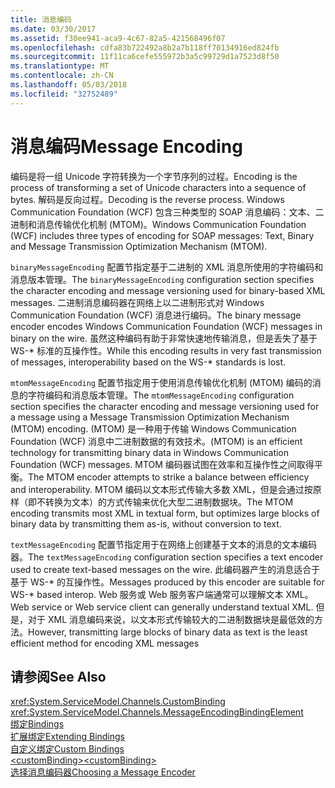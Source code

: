 ```yaml
---
title: 消息编码
ms.date: 03/30/2017
ms.assetid: f30ee941-aca9-4c67-82a5-421568496f07
ms.openlocfilehash: cdfa83b722492a8b2a7b118ff70134916ed824fb
ms.sourcegitcommit: 11f11ca6cefe555972b3a5c99729d1a7523d8f50
ms.translationtype: MT
ms.contentlocale: zh-CN
ms.lasthandoff: 05/03/2018
ms.locfileid: "32752489"
---
```

# <a name="message-encoding"></a><span data-ttu-id="63cc6-102">消息编码</span><span class="sxs-lookup"><span data-stu-id="63cc6-102">Message Encoding</span></span>
<span data-ttu-id="63cc6-103">编码是将一组 Unicode 字符转换为一个字节序列的过程。</span><span class="sxs-lookup"><span data-stu-id="63cc6-103">Encoding is the process of transforming a set of Unicode characters into a sequence of bytes.</span></span> <span data-ttu-id="63cc6-104">解码是反向过程。</span><span class="sxs-lookup"><span data-stu-id="63cc6-104">Decoding is the reverse process.</span></span> <span data-ttu-id="63cc6-105">Windows Communication Foundation (WCF) 包含三种类型的 SOAP 消息编码：文本、二进制和消息传输优化机制 (MTOM)。</span><span class="sxs-lookup"><span data-stu-id="63cc6-105">Windows Communication Foundation (WCF) includes three types of encoding for SOAP messages: Text, Binary and Message Transmission Optimization Mechanism (MTOM).</span></span>  
  
 <span data-ttu-id="63cc6-106">`binaryMessageEncoding` 配置节指定基于二进制的 XML 消息所使用的字符编码和消息版本管理。</span><span class="sxs-lookup"><span data-stu-id="63cc6-106">The `binaryMessageEncoding` configuration section specifies the character encoding and message versioning used for binary-based XML messages.</span></span> <span data-ttu-id="63cc6-107">二进制消息编码器在网络上以二进制形式对 Windows Communication Foundation (WCF) 消息进行编码。</span><span class="sxs-lookup"><span data-stu-id="63cc6-107">The binary message encoder encodes Windows Communication Foundation (WCF) messages in binary on the wire.</span></span> <span data-ttu-id="63cc6-108">虽然这种编码有助于非常快速地传输消息，但是丢失了基于 WS-\* 标准的互操作性。</span><span class="sxs-lookup"><span data-stu-id="63cc6-108">While this encoding results in very fast transmission of messages, interoperability based on the WS-\* standards is lost.</span></span>  
  
 <span data-ttu-id="63cc6-109">`mtomMessageEncoding` 配置节指定用于使用消息传输优化机制 (MTOM) 编码的消息的字符编码和消息版本管理。</span><span class="sxs-lookup"><span data-stu-id="63cc6-109">The `mtomMessageEncoding` configuration section specifies the character encoding and message versioning used for a message using a Message Transmission Optimization Mechanism (MTOM) encoding.</span></span> <span data-ttu-id="63cc6-110">(MTOM) 是一种用于传输 Windows Communication Foundation (WCF) 消息中二进制数据的有效技术。</span><span class="sxs-lookup"><span data-stu-id="63cc6-110">(MTOM) is an efficient technology for transmitting binary data in Windows Communication Foundation (WCF) messages.</span></span> <span data-ttu-id="63cc6-111">MTOM 编码器试图在效率和互操作性之间取得平衡。</span><span class="sxs-lookup"><span data-stu-id="63cc6-111">The MTOM encoder attempts to strike a balance between efficiency and interoperability.</span></span> <span data-ttu-id="63cc6-112">MTOM 编码以文本形式传输大多数 XML，但是会通过按原样（即不转换为文本）的方式传输来优化大型二进制数据块。</span><span class="sxs-lookup"><span data-stu-id="63cc6-112">The MTOM encoding transmits most XML in textual form, but optimizes large blocks of binary data by transmitting them as-is, without conversion to text.</span></span>  
  
 <span data-ttu-id="63cc6-113">`textMessageEncoding` 配置节指定用于在网络上创建基于文本的消息的文本编码器。</span><span class="sxs-lookup"><span data-stu-id="63cc6-113">The `textMessageEncoding` configuration section specifies a text encoder used to create text-based messages on the wire.</span></span> <span data-ttu-id="63cc6-114">此编码器产生的消息适合于基于 WS-\* 的互操作性。</span><span class="sxs-lookup"><span data-stu-id="63cc6-114">Messages produced by this encoder are suitable for WS-\* based interop.</span></span> <span data-ttu-id="63cc6-115">Web 服务或 Web 服务客户端通常可以理解文本 XML。</span><span class="sxs-lookup"><span data-stu-id="63cc6-115">Web service or Web service client can generally understand textual XML.</span></span> <span data-ttu-id="63cc6-116">但是，对于 XML 消息编码来说，以文本形式传输较大的二进制数据块是最低效的方法。</span><span class="sxs-lookup"><span data-stu-id="63cc6-116">However, transmitting large blocks of binary data as text is the least efficient method for encoding XML messages</span></span>  
  
## <a name="see-also"></a><span data-ttu-id="63cc6-117">请参阅</span><span class="sxs-lookup"><span data-stu-id="63cc6-117">See Also</span></span>  
 <xref:System.ServiceModel.Channels.CustomBinding>  
 <xref:System.ServiceModel.Channels.MessageEncodingBindingElement>  
 [<span data-ttu-id="63cc6-118">绑定</span><span class="sxs-lookup"><span data-stu-id="63cc6-118">Bindings</span></span>](../../../../../docs/framework/wcf/bindings.md)  
 [<span data-ttu-id="63cc6-119">扩展绑定</span><span class="sxs-lookup"><span data-stu-id="63cc6-119">Extending Bindings</span></span>](../../../../../docs/framework/wcf/extending/extending-bindings.md)  
 [<span data-ttu-id="63cc6-120">自定义绑定</span><span class="sxs-lookup"><span data-stu-id="63cc6-120">Custom Bindings</span></span>](../../../../../docs/framework/wcf/extending/custom-bindings.md)  
 [<span data-ttu-id="63cc6-121">\<customBinding></span><span class="sxs-lookup"><span data-stu-id="63cc6-121">\<customBinding></span></span>](../../../../../docs/framework/configure-apps/file-schema/wcf/custombinding.md)  
 [<span data-ttu-id="63cc6-122">选择消息编码器</span><span class="sxs-lookup"><span data-stu-id="63cc6-122">Choosing a Message Encoder</span></span>](../../../../../docs/framework/wcf/feature-details/choosing-a-message-encoder.md)
